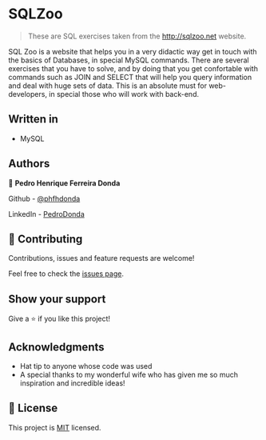 # SQLZoo

> These are SQL exercises taken from the http://sqlzoo.net website.

SQL Zoo is a website that helps you in a very didactic way get in touch with the basics of Databases, in special MySQL commands. There are several exercises that you have to solve, and by doing that you get confortable with commands such as JOIN and SELECT that will help you query information and deal with huge sets of data. This is an absolute must for web-developers, in special those who will work with back-end.

## Written in

- MySQL


## Authors

👤 **Pedro Henrique Ferreira Donda**



Github - [@phfhdonda](https://github.com/phfdonda)

LinkedIn - [PedroDonda](https://www.linkedin.com/in/pedro-donda-808621bb/)

## 🤝 Contributing

Contributions, issues and feature requests are welcome!

Feel free to check the [issues page](issues/).

## Show your support

Give a ⭐️ if you like this project!

## Acknowledgments

- Hat tip to anyone whose code was used
- A special thanks to my wonderful wife who has given me so much inspiration and incredible ideas!

## 📝 License

This project is [MIT](lic.url) licensed.
